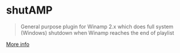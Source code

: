 # shutAMP

> General purpose plugin for Winamp 2.x which does full system (Windows) shutdown when Winamp reaches the end of playlist

[More info](https://dvuckovic.com/2002/09/20/shutamp/)
